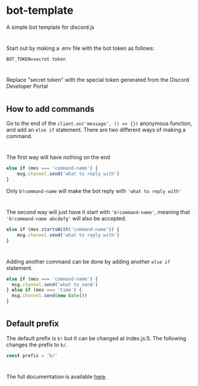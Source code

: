# bot-template

A simple bot template for discord.js
#
Start out by making a .env file with the bot token as follows:
```
BOT_TOKEN=secret token
```
#
Replace "secret token" with the special token generated from the Discord Developer Portal
#
## How to add commands
Go to the end of the `client.on('message', () => {})` anonymous function, and add an `else if` statement. There are two different ways of making a command.
#
The first way will have nothing on the end
```js
else if (mes === 'command-name') {
    msg.channel.send('what to reply with')
}
```
Only `b!command-name` will make the bot reply with `'what to reply with'`
#
The second way will just have it start with `'b!command-name'`, meaning that `'b!command-name abcdefg'` will also be accepted.
```js
else if (mes.startsWith('command-name')) {
    msg.channel.send('what to reply with')
}
```
#
Adding another command can be done by adding another `else if` statement.

```js
else if (mes === 'command-name') {
  msg.channel.send('what to send')
} else if (mes === 'time') {
  msg.channel.send(new Date())
}
```
#
## Default prefix

The default prefix is `b!` but it can be changed at index.js:5. The following changes the prefix to `b/`.

```js
const prefix = 'b/'
```
#

The full documentation is available [here](https://discord.js.org/#/docs/main/stable/general/welcome).